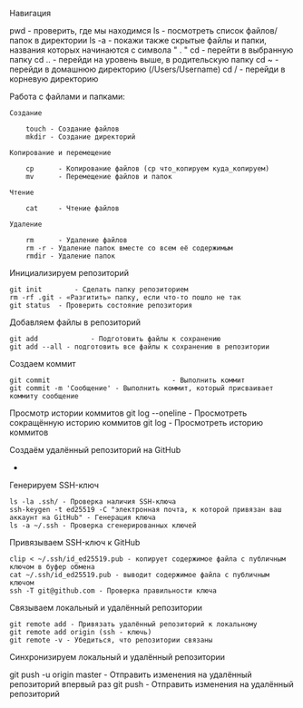 Навигация

pwd 	- проверить, где мы находимся
ls 		- посмотреть список файлов/папок в директории
ls -a - покажи также скрытые файлы и папки, названия которых начинаются с символа " . "
cd 		- перейти в выбранную папку
cd ..	- перейди на уровень выше, в родительскую папку
cd ~	- перейди в домашнюю директорию (/Users/Username)
cd /	- перейди в корневую директорию


Работа с файлами и папками:

	Создание

		touch - Создание файлов
		mkdir - Создание директорий

	Копирование и перемещение

		cp 		- Копирование файлов (cp что_копируем куда_копируем)
		mv		- Перемещение файлов и папок

	Чтение

		cat 	- Чтение файлов

	Удаление

		rm 		- Удаление файлов
		rm -r - Удаление папок вместе со всем её содержимым
		rmdir - Удаление папок


Инициализируем репозиторий

	git init 		- Сделать папку репозиторием
	rm -rf .git - «Разгитить» папку, если что-то пошло не так
	git status 	- Проверить состояние репозитория


Добавляем файлы в репозиторий

	git add 			- Подготовить файлы к сохранению
	git add --all - подготовить все файлы к сохранению в репозитории

Создаем коммит

	git commit 								- Выполнить коммит
	git commit -m 'Сообщение' - Выполнить коммит, который присваивает коммиту сообщение

Просмотр истории коммитов
	git log --oneline - Просмотреть сокращённую историю коммитов
	git log - Просмотреть историю коммитов


Создаём удалённый репозиторий на GitHub

-

Генерируем SSH-ключ

	ls -la .ssh/ - Проверка наличия SSH-ключа
	ssh-keygen -t ed25519 -C "электронная почта, к которой привязан ваш аккаунт на GitHub" - Генерация ключа
	ls -a ~/.ssh - Проверка сгенерированных ключей
	

Привязываем SSH-ключ к GitHub

	clip < ~/.ssh/id_ed25519.pub - копирует содержимое файла с публичным ключом в буфер обмена
	cat ~/.ssh/id_ed25519.pub - выводит содержимое файла с публичным ключом
	ssh -T git@github.com - Проверка правильности ключа


Связываем локальный и удалённый репозитории

	git remote add - Привязать удалённый репозиторий к локальному
	git remote add origin (ssh - ключь)
	git remote -v - Убедиться, что репозитории связаны


Синхронизируем локальный и удалённый репозитории

git push -u origin master - Отправить изменения на удалённый репозиторий впервый раз
git push - Отправить изменения на удалённый репозиторий
